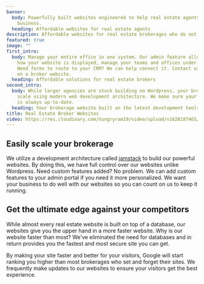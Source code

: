 ```yaml
---
banner:
  body: Powerfully built websites engineered to help real estate agents scale their
    business.
  heading: Affordable websites for real estate agents
description: Affordable websites for real estate brokerages who do not need IDX
featured: true
image: ""
first_intro:
  body: Manage your entire office in one system. Our admin feature allows you to control
    how your website is displayed, manage your teams and offices under one system.
    Need forms to route to your CRM? We can help connect it. Contact us and get started
    on a broker website.
  heading: Affordable solutions for real estate brokers
second_intro:
  body: While larger agencies are stuck building on Wordpress, your brokerage will
    scale using modern web development architecture. We make sure your brokerage site
    is always up-to-date.
  heading: Your brokerage website built on the latest development tools
title: Real Estate Broker Websites
video: https://res.cloudinary.com/hungryram19/video/upload/v1628187465/hungryram/admin2_lzlrvt.mp4
---
```

## Easily scale your brokerage
We utilize a development architecture called [jamstack](/blog/why-i-use-jamstack/) to build our powerful websites. By doing this, we have full control over our websites unlike Wordpress. Need custom features added? No problem. We can add custom features to your admin portal if you need it more personalized. We want your business to do well with our websites so you can count on us to keep it running.



## Get the ultimate edge against your competitors

While almost every real estate website is built on top of a database, our websites give you the upper hand in a more faster website. Why is our website faster than most? We've eliminated the need for databases and in return provides you the fastest and most secure site you can get.

By making your site faster and better for your visitors, Google will start ranking you higher than most brokerages who set and forget their sites. We frequently make updates to our websites to ensure your visitors get the best experience.